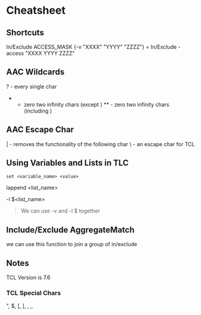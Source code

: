 # Cheatsheet

## Shortcuts
In/Exclude ACCESS_MASK {-v "XXXX" "YYYY" "ZZZZ"}        =   In/Exclude -access "XXXX YYYY ZZZZ"

## AAC Wildcards
? - every single char
* - zero two infinity chars (except \)
** - zero two infinity chars (including \)

## AAC Escape Char
| - removes the functionality of the following char
\ - an escape char for TCL

## Using Variables and Lists in TLC
```tlc
set <variable_name> <value>
```

lappend <list_name> <value>

-l $<list_name>

> We can use -v <value> and -l $<list> together

## Include/Exclude AggregateMatch
we can use this function to join a group of in/exclude

## Notes
TCL Version is 7.6
### TCL Special Chars
", $, [, ], \, _